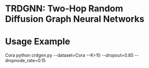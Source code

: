 # TRDGNN: Two-Hop Random Diffusion Graph Neural Networks
# Usage Example
Cora
python crdgnn.py --dataset=Cora --K=10 --dropout=0.85 --dropnode_rate=0.15

